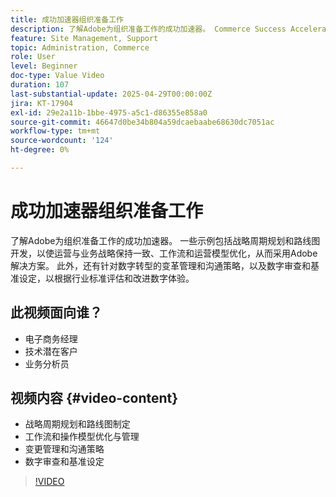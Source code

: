 ```yaml
---
title: 成功加速器组织准备工作
description: 了解Adobe为组织准备工作的成功加速器。 Commerce Success Accelerator组织准备工作有助于战略规划、工作流、更改管理和数字审查。
feature: Site Management, Support
topic: Administration, Commerce
role: User
level: Beginner
doc-type: Value Video
duration: 107
last-substantial-update: 2025-04-29T00:00:00Z
jira: KT-17904
exl-id: 29e2a11b-1bbe-4975-a5c1-d86355e858a0
source-git-commit: 46647d0be34b804a59dcaebaabe68630dc7051ac
workflow-type: tm+mt
source-wordcount: '124'
ht-degree: 0%

---
```


# 成功加速器组织准备工作

了解Adobe为组织准备工作的成功加速器。 一些示例包括战略周期规划和路线图开发，以使运营与业务战略保持一致、工作流和运营模型优化，从而采用Adobe解决方案。 此外，还有针对数字转型的变革管理和沟通策略，以及数字审查和基准设定，以根据行业标准评估和改进数字体验。

## 此视频面向谁？

* 电子商务经理
* 技术潜在客户
* 业务分析员

## 视频内容 {#video-content}

* 战略周期规划和路线图制定
* 工作流和操作模型优化与管理
* 变更管理和沟通策略
* 数字审查和基准设定

>[!VIDEO](https://video.tv.adobe.com/v/3457892/?learn=on&enablevpops)
